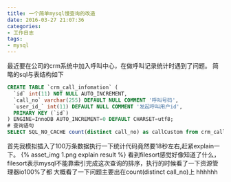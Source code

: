 ```yaml
---
title: 一个简单mysql慢查询的改造
date: 2016-03-27 21:07:36
categories:
- 工作日志
tags: 
- mysql
---
```

最近要在公司的crm系统中加入呼叫中心，在做呼叫记录统计时遇到了问题。
简略的sql与表结构如下
```sql
CREATE TABLE `crm_call_infomation` (
  `id` int(11) NOT NULL AUTO_INCREMENT,
  `call_no` varchar(255) DEFAULT NULL COMMENT '呼叫号码',
  `user_id_` int(11) DEFAULT NULL COMMENT '发起呼叫用户id',
  PRIMARY KEY (`id`)
) ENGINE=InnoDB AUTO_INCREMENT=0 DEFAULT CHARSET=utf8;
# 查询语句
SELECT SQL_NO_CACHE count(distinct call_no) as callCustom from crm_call_infomation group by user_id;
```
首先我模拟插入了100万条数据执行一下统计代码竟然要18秒左右,赶紧explain一下。
{% asset_img 1.png explain result %}
看到filesort感觉好像知道了什么，filesort表示mysql不能靠索引完成这次查询的排序，执行的时候看了一下资源管理器io100%了都
大概看了一下问题主要出在count(distinct call_no)上
hhhhhh